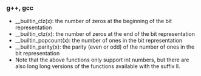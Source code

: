 ### g++, gcc
- __builtin_clz(x): the number of zeros at the beginning of the bit representation
- __builtin_ctz(x): the number of zeros at the end of the bit representation
- __builtin_popcount(x): the number of ones in the bit representation
- __builtin_parity(x): the parity (even or odd) of the number of ones in the bit representation
- Note that the above functions only support int numbers, but there are also long long versions of the functions available with the suffix ll.